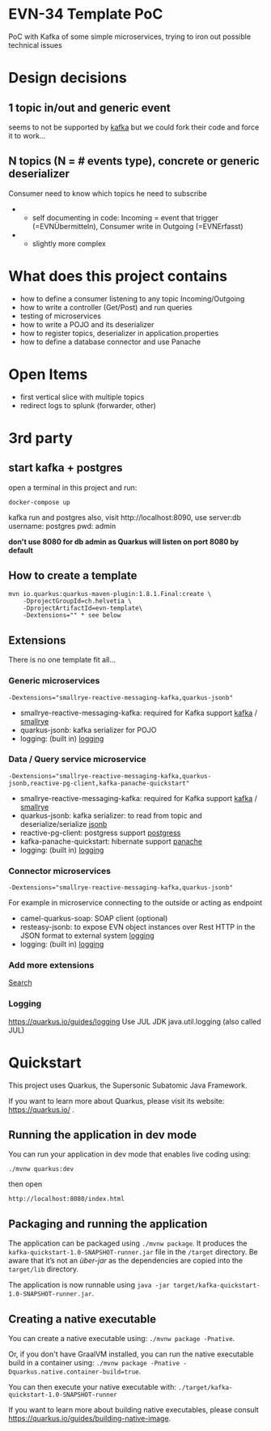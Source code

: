 # EVN-34 Template PoC

PoC with Kafka of some simple microservices, trying to iron out possible technical issues

# Design decisions
## 1 topic in/out and generic event 
seems to not be supported by  [kafka](https://quarkus.io/guides/kafka) but we could fork their code and force it to work...

## N topics (N = # events type), concrete or generic deserializer
Consumer need to know which topics he need to subscribe 
* + self documenting in code: Incoming = event that trigger (=EVNÜbermitteln), Consumer write in Outgoing (=EVNErfasst)
* - slightly more complex

# What does this project contains

* how to define a consumer listening to any topic Incoming/Outgoing
* how to write a controller (Get/Post) and run queries
* testing of microservices
* how to write a POJO and its deserializer
* how to register topics, deserializer in application.properties
* how to define a database connector and use Panache

# Open Items

* first vertical slice with multiple topics
* redirect logs to splunk (forwarder, other)

# 3rd party 
## start kafka + postgres

open a terminal in this project and run:

```docker-compose up```

kafka run and postgres also, visit http://localhost:8090, use server:db username: postgres pwd: admin

**don't use 8080 for db admin as Quarkus will listen on port 8080 by default**

## How to create a template
```
mvn io.quarkus:quarkus-maven-plugin:1.8.1.Final:create \
    -DprojectGroupId=ch.helvetia \
    -DprojectArtifactId=evn-template\
    -Dextensions="" * see below
```

## Extensions
There is no one template fit all...
### Generic microservices 
```
-Dextensions="smallrye-reactive-messaging-kafka,quarkus-jsonb"
```
* smallrye-reactive-messaging-kafka: required for Kafka support [kafka](https://quarkus.io/guides/kafka) / [smallrye](https://smallrye.io/smallrye-reactive-messaging/smallrye-reactive-messaging/2.2/index.html)
* quarkus-jsonb: kafka serializer for POJO
* logging: (built in) [logging](https://quarkus.io/guides/logging)

### Data / Query service microservice
```
-Dextensions="smallrye-reactive-messaging-kafka,quarkus-jsonb,reactive-pg-client,kafka-panache-quickstart"
```
* smallrye-reactive-messaging-kafka: required for Kafka support [kafka](https://quarkus.io/guides/kafka) / [smallrye](https://smallrye.io/smallrye-reactive-messaging/smallrye-reactive-messaging/2.2/index.html)
* quarkus-jsonb: kafka serializer: to read from topic and deserialize/serialize [jsonb](https://quarkus.io/guides/rest-json)
* reactive-pg-client: postgress support [postgress](https://quarkus.io/guides/reactive-sql-clients)
* kafka-panache-quickstart: hibernate support [panache](https://quarkus.io/guides/hibernate-orm-panache)
* logging: (built in) [logging](https://quarkus.io/guides/logging)

### Connector microservices  
```
-Dextensions="smallrye-reactive-messaging-kafka,quarkus-jsonb"
```
For example in microservice connecting to the outside or acting as endpoint
* camel-quarkus-soap: SOAP client (optional)
* resteasy-jsonb: to expose EVN object instances over Rest HTTP in the JSON format to external system [logging](https://quarkus.io/guides/logging)
* logging: (built in) [logging](https://quarkus.io/guides/logging)

### Add more extensions  
[Search](https://code.quarkus.io/)

### Logging
https://quarkus.io/guides/logging
Use JUL JDK java.util.logging (also called JUL)

# Quickstart

This project uses Quarkus, the Supersonic Subatomic Java Framework.

If you want to learn more about Quarkus, please visit its website: https://quarkus.io/ .

## Running the application in dev mode

You can run your application in dev mode that enables live coding using:
```
./mvnw quarkus:dev
```
then open
```
http://localhost:8080/index.html
```

## Packaging and running the application

The application can be packaged using `./mvnw package`.
It produces the `kafka-quickstart-1.0-SNAPSHOT-runner.jar` file in the `/target` directory.
Be aware that it’s not an _über-jar_ as the dependencies are copied into the `target/lib` directory.

The application is now runnable using `java -jar target/kafka-quickstart-1.0-SNAPSHOT-runner.jar`.

## Creating a native executable

You can create a native executable using: `./mvnw package -Pnative`.

Or, if you don't have GraalVM installed, you can run the native executable build in a container using: `./mvnw package -Pnative -Dquarkus.native.container-build=true`.

You can then execute your native executable with: `./target/kafka-quickstart-1.0-SNAPSHOT-runner`

If you want to learn more about building native executables, please consult https://quarkus.io/guides/building-native-image.